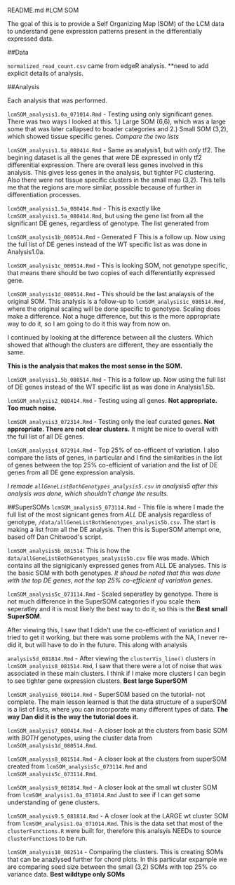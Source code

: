 README.md
#LCM SOM 

The goal of this is to provide a Self Organizing Map (SOM) of the LCM data to understand gene expression patterns present in the differentially expressed data.  

##Data

`normalized_read_count.csv` came from edgeR analysis. **need to add explicit details of analysis.

##Analysis

Each analysis that was performed. 

`lcmSOM_analysis1.0a_071014.Rmd` - Testing using only significant genes. There was two ways I looked at this. 1.) Large SOM (6,6), which was a large some that was later callapsed to boader categories and 2.) Small SOM (3,2), which showed tissue specific genes.  *Compare the two lists*

`lcmSOM_analysis1.5a_080414.Rmd` - Same as analysis1, but with *only* tf2. The begining dataset is all the genes that were DE expressed in only tf2 differenitial expression. There are overall less genes involved in this analysis.  This gives less genes in the analysis, but tighter PC clustering.  Also there were not tissue specific clusters in the small map (3,2). This tells me that the regions are more similar, possible because of further in differentiation processes. 

`lcmSOM_analysis1.5a_080414.Rmd` -  This is exactly like `lcmSOM_analysis1.5a_080414.Rmd`, but using the gene list from all the significant DE genes, regardless of genotype.  The list generated from 

`lcmSOM_analysis1b_080514.Rmd` - Generated F This is a follow up. Now using the full list of DE genes instead of the WT specific list as was done in Analysis1.0a. 

`lcmSOM_analysis1c_080514.Rmd` - This is looking SOM, not genotype specific, that means there should be two copies of each differentiatlly expressed gene. 

`lcmSOM_analysis1d_080514.Rmd` - This should be the last analaysis of the original SOM.  This analysis is a follow-up to `lcmSOM_analysis1c_080514.Rmd`, where the original scaling will be done specific to genotype.  Scaling does make a difference. Not a huge difference, but this is the more appropriate way to do it, so I am going to do it this way from now on. 

I continued by looking at the difference between all the clusters. Which showed that although the clusters are different, they are essentially the same. 

**This is the analysis that makes the most sense in the SOM.**

`lcmSOM_analysis1.5b_080514.Rmd` - This is a follow up. Now using the full list of DE genes instead of the WT specific list as was done in Analysis1.5b. 

`lcmSOM_analysis2_080414.Rmd` - Testing using all genes. **Not appropriate. Too much noise.**

`lcmSOM_analysis3_072314.Rmd` - Testing only the leaf curated genes. **Not appropriate.  There are not clear clusters.**  It might be nice to overall with the full list of all DE genes. 

`lcmSOM_analysis4_072914.Rmd` - Top 25% of co-efficent of variation. I also compare the lists of genes, in particular and I find the similarities in the list of genes between the top 25% co-efficient of variation and the list of DE genes from all DE gene expression analysis. 

*I remade `allGeneListBothGenotypes_analysis5.csv` in analysis5 after this analysis was done, which shouldn't change the results.* 

##SuperSOMs
`lcmSOM_analysis5_073114.Rmd` - This file is where I made the full list of the most signicant genes from *ALL* DE analysis regardless of genotype, `/data/allGeneListBothGenotypes_analysis5b.csv`. The start is making a list from all the DE analysis. Then this is SuperSOM attempt one, based off Dan Chitwood's script. 

`lcmSOM_analysis5b_081514`: This is how the `data/allGeneListBothGenotypes_analysis5b.csv` file was made.  Which contains all the signigicanly expressed genes from ALL DE analyses.  This is the basic SOM with both genotypes. *It shoud be noted that this was done with the top DE genes, not the top 25% co-efficient of variation genes.*

`lcmSOM_analysis5c_073114.Rmd` - Scaled seperatley by genotype. There is not much difference in the SuperSOM categories if you scale them seperatley and it is most likely the best way to do it, so this is the **Best small  SuperSOM**. 

After viewing this, I saw that I didn't use the co-efficient of variation and I tried to get it working, but there was some problems with the NA, I never re-did it, but will have to do in the future.  This along with analysis 

`analysis5d_081814.Rmd` - After viewing the `clusterVis_line()` clusters in `lcmSOM_analysis8_081514.Rmd`, I saw that there were a lot of noise that was associated in these main clusters.  I think if I make more clusters I can begin to see tighter gene expression clusters. **Best large SuperSOM**  

`lcmSOM_analysis6_080114.Rmd` - SuperSOM based on the tutorial- not complete.  The main lesson learned is that the data structure of a superSOM is a list of lists, where you can incorporate many different types of data.  **The way Dan did it is the way the tutorial does it.**

`lcmSOM_analysis7_080414.Rmd` - A closer look at the clusters from basic SOM with *BOTH* genotypes, using the cluster data from `lcmSOM_analysis1d_080514.Rmd`.  

`lcmSOM_analysis8_081514.Rmd` - A closer look at the clusters from superSOM created from `lcmSOM_analysis5c_073114.Rmd` and `lcmSOM_analysis5c_073114.Rmd`.

`lcmSOM_analysis9_081814.Rmd` - A closer look at the small wt cluster SOM from `lcmSOM_analysis1.0a_071014.Rmd` Just to see if I can get some understanding of gene clusters. 

`lcmSOM_analysis9.5_081814.Rmd` - A closer look at the LARGE wt cluster SOM from `lcmSOM_analysis1.0a_071014.Rmd`.  This is the data set that most of the `clusterFunctions.R` were built for, therefore this analsyis NEEDs  to source `clusterFunctions` to be run. 

`lcmSOM_analysis10_082514` - Comparing the clusters.  This is creating SOMs that can be anazlysed further for chord plots. In this particular expample we are comparing seed size between the small (3,2) SOMs with top 25% co variance data.  **Best wildtype only SOMs**




